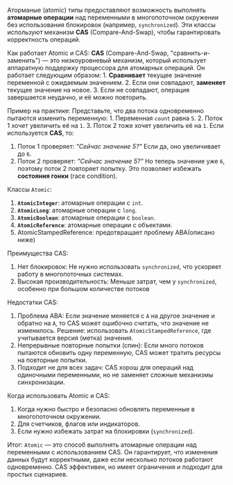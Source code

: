 Аторманые (atomic) типы предоставляют возможность выполнять **атомарные операции** над переменными в многопоточном окружении без использования блокировок (например, `synchronized`). Эти классы используют механизм **CAS** (Compare-And-Swap), чтобы гарантировать корректность операций.

Как работает Atomic и CAS:
**CAS** (Compare-And-Swap, "сравнить-и-заменить") — это низкоуровневый механизм, который использует аппаратную поддержку процессора для атомарных операций. Он работает следующим образом:
	1. **Сравнивает** текущее значение переменной с ожидаемым значением.
	2. Если они совпадают, **заменяет** текущее значение на новое.
	3. Если не совпадают, операция завершается неудачно, и её можно повторить.

Пример на практике:
Представьте, что два потока одновременно пытаются изменить переменную:
	1. Переменная `count` равна `5`.
	2. Поток 1 хочет увеличить её на `1`.
	3. Поток 2 тоже хочет увеличить её на `1`.
Если используется **CAS**, то:
1. Поток 1 проверяет: _"Сейчас значение 5?"_ Если да, оно увеличивает до `6`.
2. Поток 2 проверяет: _"Сейчас значение 5?"_ Но теперь значение уже `6`, поэтому поток 2 повторяет попытку.
Это позволяет избежать **состояния гонки** (race condition).

Классы `Atomic`:
1. **`AtomicInteger`**: атомарные операции с `int`.
2. **`AtomicLong`**: атомарные операции с `long`.
3. **`AtomicBoolean`**: атомарные операции с `boolean`.
4. **`AtomicReference`**: атомарные операции с объектами.
5. AtomicStampedReference: предотвращает проблему ABA(описано ниже)

Преимущества CAS:
1. Нет блокировок: Не нужно использовать `synchronized`, что ускоряет работу в многопоточных системах.
2. Высокая производительность: Меньше затрат, чем у `synchronized`, особенно при большом количестве потоков

Недостатки CAS:
1. Проблема ABA: Если значение меняется с `A` на другое значение и обратно на `A`, то CAS может ошибочно считать, что значение не изменилось. Решение: использовать `AtomicStampedReference`, где учитывается версия (метка) значения.
2. Непрерывные повторные попытки (спин): Если много потоков пытаются обновить одну переменную, CAS может тратить ресурсы на повторные попытки.
3. Подходит не для всех задач: CAS хорош для операций над одиночными переменными, но не заменяет сложные механизмы синхронизации.

Когда использовать Atomic и CAS:
1. Когда нужно быстро и безопасно обновлять переменные в многопоточном окружении.
2. Для счетчиков, флагов или индикаторов.
3. Если нужно избежать затрат на блокировки (`synchronized`).

Итог: `Atomic` — это способ выполнять атомарные операции над переменными с использованием CAS. Он гарантирует, что изменения данных будут корректными, даже если несколько потоков работают одновременно. CAS эффективен, но имеет ограничения и подходит для простых сценариев.